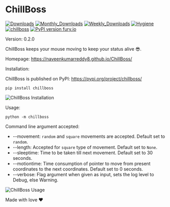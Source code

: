 # ChillBoss

[![Downloads](https://static.pepy.tech/personalized-badge/chillboss?period=total&units=international_system&left_color=blue&right_color=green&left_text=Total%20Downloads)](https://pepy.tech/project/chillboss)
[![Monthly_Downloads](https://static.pepy.tech/personalized-badge/chillboss?period=month&units=international_system&left_color=blue&right_color=green&left_text=Downloads/Month)](https://pepy.tech/project/chillboss)
[![Weekly_Downloads](https://static.pepy.tech/personalized-badge/chillboss?period=week&units=international_system&left_color=blue&right_color=green&left_text=Downloads/Week)](https://pepy.tech/project/chillboss)
[![Hygiene](https://github.com/NaveenKumarReddy8/ChillBoss/actions/workflows/main.yml/badge.svg)](https://github.com/NaveenKumarReddy8/ChillBoss/actions/workflows/main.yml)
[![chillboss](https://snyk.io/advisor/python/chillboss/badge.svg)](https://snyk.io/advisor/python/chillboss)
[![PyPI version fury.io](https://badge.fury.io/py/chillboss.svg)](https://pypi.python.org/pypi/chillboss/)

Version: 0.2.0

ChillBoss keeps your mouse moving to keep your status alive 😎.

Homepage: https://naveenkumarreddy8.github.io/ChillBoss/

Installation:

ChillBoss is published on PyPI: https://pypi.org/project/chillboss/ 

```shell
pip install chillboss
```

![ChillBoss Installation](https://media.giphy.com/media/gzccwAinTwGWRdkyu8/giphy.gif)

Usage:

```shell
python -m chillboss
```

Command line argument accepted:

* --movement: `random` and `square` movements are accepted. Default set to `random`.
* --length: Accepted for `square` type of movement. Default set to `None`.
* --sleeptime: Time to be taken till next movement. Default set to 30 seconds.
* --motiontime: Time consumption of pointer to move from present coordinates to the next coordinates. Default set to 0
  seconds.
* --verbose: Flag argument when given as input, sets the log level to Debug, else Warning.

![ChillBoss Usage](https://media.giphy.com/media/DsYnp69mhQeKoAxu7x/giphy.gif)


Made with love ❤️